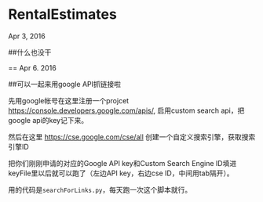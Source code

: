 # RentalEstimates

Apr 3, 2016

##什么也没干

==
Apr 6. 2016

##可以一起来用google API抓链接啦

先用google帐号在这里注册一个projcet https://console.developers.google.com/apis/, 启用custom search api，把google api的key记下来。

然后在这里 https://cse.google.com/cse/all 创建一个自定义搜索引擎，获取搜索引擎ID

把你们刚刚申请的对应的Google API key和Custom Search Engine ID填进keyFile里以后就可以跑了（左边API key，右边cse ID，中间用tab隔开）。

用的代码是`searchForLinks.py`，每天跑一次这个脚本就行。

